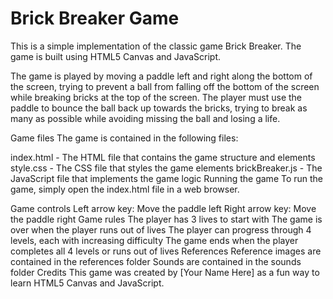 <h1>Brick Breaker Game</h1>

This is a simple implementation of the classic game Brick Breaker. The game is built using HTML5 Canvas and JavaScript.

The game is played by moving a paddle left and right along the bottom of the screen, trying to prevent a ball from falling off the bottom of the screen while breaking bricks at the top of the screen. The player must use the paddle to bounce the ball back up towards the bricks, trying to break as many as possible while avoiding missing the ball and losing a life.

Game files
The game is contained in the following files:

index.html - The HTML file that contains the game structure and elements
style.css - The CSS file that styles the game elements
brickBreaker.js - The JavaScript file that implements the game logic
Running the game
To run the game, simply open the index.html file in a web browser.

Game controls
Left arrow key: Move the paddle left
Right arrow key: Move the paddle right
Game rules
The player has 3 lives to start with
The game is over when the player runs out of lives
The player can progress through 4 levels, each with increasing difficulty
The game ends when the player completes all 4 levels or runs out of lives
References
Reference images are contained in the references folder
Sounds are contained in the sounds folder
Credits
This game was created by [Your Name Here] as a fun way to learn HTML5 Canvas and JavaScript.
